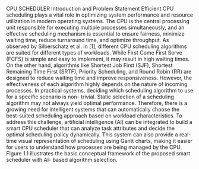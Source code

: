 CPU SCHEDULER
Introduction and Problem Statement 
Efficient CPU scheduling plays a vital role in optimizing system performance and resource 
utilization in modern operating systems. The CPU is the central processing unit responsible for 
executing multiple processes simultaneously, and an effective scheduling mechanism is 
essential to ensure fairness, minimize waiting time, reduce turnaround time, and optimize 
throughput. 
As observed by Silberschatz et al. in [1], different CPU scheduling algorithms are suited for 
different types of workloads. While First Come First Serve (FCFS) is simple and easy to 
implement, it may result in high waiting times. On the other hand, algorithms like Shortest Job 
First (SJF), Shortest Remaining Time First (SRTF), Priority Scheduling, and Round Robin 
(RR) are designed to reduce waiting time and improve responsiveness. However, the 
effectiveness of each algorithm highly depends on the nature of incoming processes. 
In practical systems, deciding which scheduling algorithm to use for a specific scenario is non- 
trivial. Static selection of a scheduling algorithm may not always yield optimal performance. 
Therefore, there is a growing need for intelligent systems that can automatically choose the 
best-suited scheduling approach based on workload characteristics. 
To address this challenge, artificial intelligence (AI) can be integrated to build a smart CPU 
scheduler that can analyze task attributes and decide the optimal scheduling policy 
dynamically. This system can also provide a real-time visual representation of scheduling using 
Gantt charts, making it easier for users to understand how processes are being managed by the 
CPU. 
Figure 1.1 illustrates the basic conceptual framework of the proposed smart scheduler with AI- 
based algorithm selection. 
